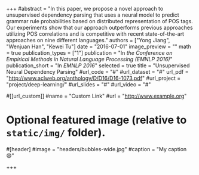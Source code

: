 +++
#abstract = "In this paper, we propose a novel approach to unsupervised dependency parsing that uses a neural model to predict grammar rule probabilities based on distributed representation of POS tags. Our experiments show that our approach outperforms previous approaches utilizing POS correlations and is competitive with recent state-of-the-art approaches on nine different languages."
authors = ["Yong Jiang", "Wenjuan Han", "Kewei Tu"]
date = "2016-07-01"
image_preview = ""
math = true
publication_types = ["1"]
publication = "In *the Conference on Empirical Methods in Natural Language Processing (EMNLP 2016)*"
publication_short = "In *EMNLP 2016*"
selected = true
title = "Unsupervised Neural Dependency Parsing"
#url_code = "#"
#url_dataset = "#"
url_pdf = "http://www.aclweb.org/anthology/D/D16/D16-1073.pdf"
#url_project = "project/deep-learning/"
#url_slides = "#"
#url_video = "#"

#[[url_custom]]
#name = "Custom Link"
#url = "http://www.example.org"

# Optional featured image (relative to `static/img/` folder).
#[header]
#image = "headers/bubbles-wide.jpg"
#caption = "My caption :smile:"

+++
